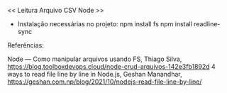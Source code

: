 << Leitura Arquivo CSV Node >>

- Instalação necessárias no projeto:
	npm install fs
	npm install readline-sync

Referências:

Node — Como manipular arquivos usando FS, Thiago Silva, https://blog.toolboxdevops.cloud/node-crud-arquivos-142e3fb1892d
4 ways to read file line by line in Node.js, Geshan Manandhar, https://geshan.com.np/blog/2021/10/nodejs-read-file-line-by-line/
